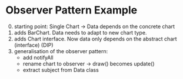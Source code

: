 # Observer Pattern Example

0. starting point: Single Chart -> Data depends on the concrete chart
1. adds BarChart. Data needs to adapt to new chart type.
2. adds Chart interface. Now data only depends on the abstract chart (interface) (DIP)
3. generalisation of the observer pattern:
    - add notifyAll
    - rename chart to observer -> draw() becomes update()
    - extract subject from Data class